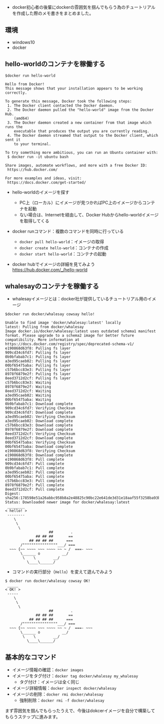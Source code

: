 - docker初心者の後輩にdockerの雰囲気を掴んでもらう為のチュートリアルを作成した際のメモ書きをまとめました。

## 環境
- windows10
- docker 

## hello-worldのコンテナを稼働する
```shell
$docker run hello-world
```
```shell
Hello from Docker!
This message shows that your installation appears to be working correctly.

To generate this message, Docker took the following steps:
 1. The Docker client contacted the Docker daemon.
 2. The Docker daemon pulled the "hello-world" image from the Docker Hub.
    (amd64)
 3. The Docker daemon created a new container from that image which runs the
    executable that produces the output you are currently reading.
 4. The Docker daemon streamed that output to the Docker client, which sent it
    to your terminal.

To try something more ambitious, you can run an Ubuntu container with:
 $ docker run -it ubuntu bash

Share images, automate workflows, and more with a free Docker ID:
 https://hub.docker.com/

For more examples and ideas, visit:
 https://docs.docker.com/get-started/
```
- hello-worldのイメージを探す
  - PC上（ローカル）にイメージが見つかればPC上のイメージからコンテナを起動
  - ない場合は、Internetを経由して、Docker Hubからhello-worldイメージを取得してくる

- docker runコマンド：複数のコマンドを同時に行っている
  - `docker pull hello-world`：イメージの取得
  - `docker create hello-world`：コンテナの作成
  - `docker start hello-world`：コンテナの起動

- docker hubでイメージの詳細を見てみよう
https://hub.docker.com/_/hello-world


## whalesayのコンテナを稼働する
- whalesayイメージとは：docker社が提供しているチュートリアル用のイメージ

```shell
$docker run docker/whalesay cowsay hello!
```
```
Unable to find image 'docker/whalesay:latest' locally
latest: Pulling from docker/whalesay
Image docker.io/docker/whalesay:latest uses outdated schema1 manifest format. Please upgrade to a schema2 image for better future compatibility. More information at https://docs.docker.com/registry/spec/deprecated-schema-v1/
e190868d63f8: Pulling fs layer
909cd34c6fd7: Pulling fs layer
0b9bfabab7c1: Pulling fs layer
a3ed95caeb02: Pulling fs layer
00bf65475aba: Pulling fs layer
c57b6bcc83e3: Pulling fs layer
8978f6879e2f: Pulling fs layer
8eed3712d2cf: Pulling fs layer
c57b6bcc83e3: Waiting
8978f6879e2f: Waiting
8eed3712d2cf: Waiting
a3ed95caeb02: Waiting
00bf65475aba: Waiting
0b9bfabab7c1: Download complete
909cd34c6fd7: Verifying Checksum
909cd34c6fd7: Download complete
a3ed95caeb02: Verifying Checksum
a3ed95caeb02: Download complete
c57b6bcc83e3: Download complete
8978f6879e2f: Download complete
8eed3712d2cf: Verifying Checksum
8eed3712d2cf: Download complete
00bf65475aba: Verifying Checksum
00bf65475aba: Download complete
e190868d63f8: Verifying Checksum
e190868d63f8: Download complete
e190868d63f8: Pull complete
909cd34c6fd7: Pull complete
0b9bfabab7c1: Pull complete
a3ed95caeb02: Pull complete
00bf65475aba: Pull complete
c57b6bcc83e3: Pull complete
8978f6879e2f: Pull complete
8eed3712d2cf: Pull complete
Digest: sha256:178598e51a26abbc958b8a2e48825c90bc22e641de3d31e18aaf55f3258ba93b
Status: Downloaded newer image for docker/whalesay:latest
 ________
< hello! >
 --------
    \
     \
      \
                    ##        .
              ## ## ##       ==
           ## ## ## ##      ===
       /""""""""""""""""___/ ===
  ~~~ {~~ ~~~~ ~~~ ~~~~ ~~ ~ /  ===- ~~~
       \______ o          __/
        \    \        __/
          \____\______/

```
- コマンドの実行部分（`Hello`）を変えて遊んでみよう


```
$ docker run docker/whalesay cowsay OK!
 _____
< OK! >
 -----
    \
     \
      \
                    ##        .
              ## ## ##       ==
           ## ## ## ##      ===
       /""""""""""""""""___/ ===
  ~~~ {~~ ~~~~ ~~~ ~~~~ ~~ ~ /  ===- ~~~
       \______ o          __/
        \    \        __/
          \____\______/

```

## 基本的なコマンド
- イメージ情報の確認：`docker images`
- イメージをタグ付け：`docker tag docker/whalesay my_whalesay`
  - タグ付け：イメージは全く同じ
- イメージ詳細情報：`docker inspect docker/whalesay`
- イメージの削除：`docker rmi docker/whalesay`
  - 強制削除：`docker rmi -f docker/whalesay`

まず雰囲気を掴んでもらったうえで、今後はdokcerイメージを自分で構築してもらうステップに進みます。
